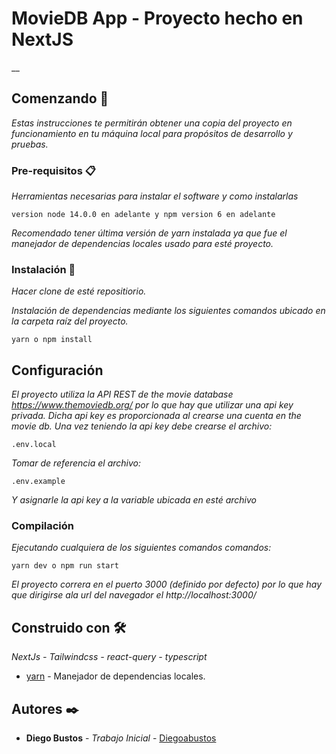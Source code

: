 # MovieDB App - Proyecto hecho en NextJS

__

## Comenzando 🚀

_Estas instrucciones te permitirán obtener una copia del proyecto en funcionamiento en tu máquina local para propósitos de desarrollo y pruebas._



### Pre-requisitos 📋

_Herramientas necesarias para instalar el software y como instalarlas_

```
version node 14.0.0 en adelante y npm version 6 en adelante
```
_Recomendado tener última versión de yarn instalada ya que fue el manejador de dependencias locales usado para esté proyecto._

### Instalación 🔧
_Hacer clone de esté repositiorio._


_Instalación de dependencias mediante los siguientes comandos ubicado en la carpeta raíz del proyecto._

```
yarn o npm install
```

## Configuración

_El proyecto utiliza la API REST de the movie database https://www.themoviedb.org/  por lo que hay que utilizar una api key privada. Dicha api key es proporcionada al crearse una cuenta en the movie db. Una vez teniendo la api key debe crearse el archivo:_

```
.env.local
```
_Tomar de referencia el archivo:_

```
.env.example
```
_Y asignarle la api key a la variable ubicada en esté archivo_


### Compilación

_Ejecutando cualquiera de los siguientes comandos comandos:_

```
yarn dev o npm run start
```
_El proyecto correra en el puerto 3000 (definido por defecto) por lo que hay que dirigirse ala url del navegador el http://localhost:3000/_


## Construido con 🛠️

_NextJs - Tailwindcss - react-query - typescript_

* [yarn](https://yarnpkg.com/) - Manejador de dependencias locales. 


## Autores ✒️


* **Diego Bustos** - *Trabajo Inicial* - [Diegoabustos](https://github.com/Diegoabustos/)